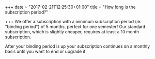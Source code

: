 +++
date = "2017-02-21T12:25:30+01:00"
title = "How long is the subscription period?"

+++
We offer a subscription with a minimum subscription period (ie. "binding period") of 5 months, perfect for one semester! Our standard subscription, which is slightly cheaper, requires at least a 10 month subscription.

After your binding period is up your subscription continues on a monthly basis until you want to end or upgrade it.
